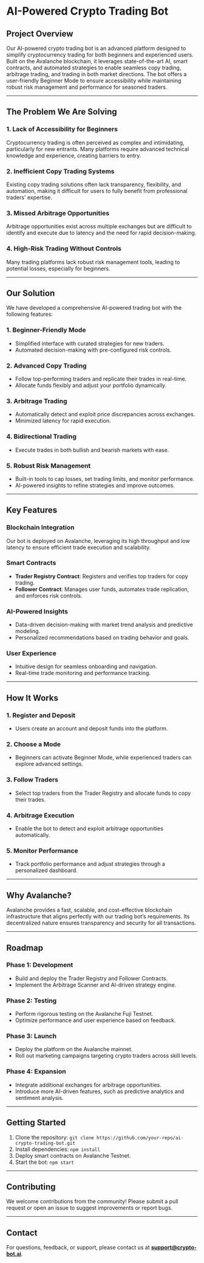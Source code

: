 # AI-Powered Crypto Trading Bot

## Project Overview
Our AI-powered crypto trading bot is an advanced platform designed to simplify cryptocurrency trading for both beginners and experienced users. 
Built on the Avalanche blockchain, it leverages state-of-the-art AI, smart contracts, and automated strategies to enable seamless copy trading, arbitrage trading, and trading in both market directions. 
The bot offers a user-friendly Beginner Mode to ensure accessibility while maintaining robust risk management and performance for seasoned traders.

---

## The Problem We Are Solving
### 1. **Lack of Accessibility for Beginners**
Cryptocurrency trading is often perceived as complex and intimidating, particularly for new entrants. 
Many platforms require advanced technical knowledge and experience, creating barriers to entry.

### 2. **Inefficient Copy Trading Systems**
Existing copy trading solutions often lack transparency, flexibility, and automation, making it difficult for users to fully benefit from professional traders' expertise.

### 3. **Missed Arbitrage Opportunities**
Arbitrage opportunities exist across multiple exchanges but are difficult to identify and execute due to latency and the need for rapid decision-making.

### 4. **High-Risk Trading Without Controls**
Many trading platforms lack robust risk management tools, leading to potential losses, especially for beginners.

---

## Our Solution
We have developed a comprehensive AI-powered trading bot with the following features:

### **1. Beginner-Friendly Mode**
- Simplified interface with curated strategies for new traders.
- Automated decision-making with pre-configured risk controls.

### **2. Advanced Copy Trading**
- Follow top-performing traders and replicate their trades in real-time.
- Allocate funds flexibly and adjust your portfolio dynamically.

### **3. Arbitrage Trading**
- Automatically detect and exploit price discrepancies across exchanges.
- Minimized latency for rapid execution.

### **4. Bidirectional Trading**
- Execute trades in both bullish and bearish markets with ease.

### **5. Robust Risk Management**
- Built-in tools to cap losses, set trading limits, and monitor performance.
- AI-powered insights to refine strategies and improve outcomes.

---

## Key Features
### **Blockchain Integration**
Our bot is deployed on Avalanche, leveraging its high throughput and low latency to ensure efficient trade execution and scalability.

### **Smart Contracts**
- **Trader Registry Contract**: Registers and verifies top traders for copy trading.
- **Follower Contract**: Manages user funds, automates trade replication, and enforces risk controls.

### **AI-Powered Insights**
- Data-driven decision-making with market trend analysis and predictive modeling.
- Personalized recommendations based on trading behavior and goals.

### **User Experience**
- Intuitive design for seamless onboarding and navigation.
- Real-time trade monitoring and performance tracking.

---

## How It Works
### 1. **Register and Deposit**
- Users create an account and deposit funds into the platform.

### 2. **Choose a Mode**
- Beginners can activate Beginner Mode, while experienced traders can explore advanced settings.

### 3. **Follow Traders**
- Select top traders from the Trader Registry and allocate funds to copy their trades.

### 4. **Arbitrage Execution**
- Enable the bot to detect and exploit arbitrage opportunities automatically.

### 5. **Monitor Performance**
- Track portfolio performance and adjust strategies through a personalized dashboard.

---

## Why Avalanche?
Avalanche provides a fast, scalable, and cost-effective blockchain infrastructure that aligns perfectly with our trading bot’s requirements. 
Its decentralized nature ensures transparency and security for all transactions.

---

## Roadmap
### **Phase 1: Development**
- Build and deploy the Trader Registry and Follower Contracts.
- Implement the Arbitrage Scanner and AI-driven strategy engine.

### **Phase 2: Testing**
- Perform rigorous testing on the Avalanche Fuji Testnet.
- Optimize performance and user experience based on feedback.

### **Phase 3: Launch**
- Deploy the platform on the Avalanche mainnet.
- Roll out marketing campaigns targeting crypto traders across skill levels.

### **Phase 4: Expansion**
- Integrate additional exchanges for arbitrage opportunities.
- Introduce more AI-driven features, such as predictive analytics and sentiment analysis.

---

## Getting Started
1. Clone the repository: `git clone https://github.com/your-repo/ai-crypto-trading-bot.git`
2. Install dependencies: `npm install`
3. Deploy smart contracts on Avalanche Testnet.
4. Start the bot: `npm start`

---

## Contributing
We welcome contributions from the community! Please submit a pull request or open an issue to suggest improvements or report bugs.

---

## Contact
For questions, feedback, or support, please contact us at **support@crypto-bot.ai**.

